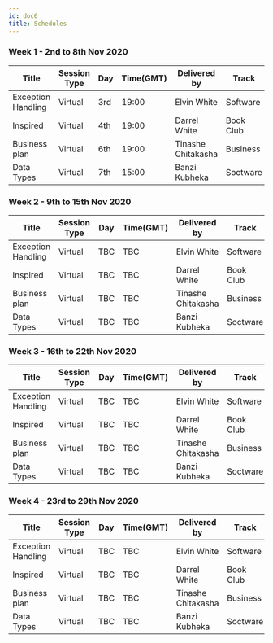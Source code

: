 ```yaml
---
id: doc6
title: Schedules
---
```



### Week 1 - 2nd to 8th Nov 2020

| Title              | Session Type | Day | Time(GMT)|Delivered by        | Track    | Join       |
|--------------------|--------------|-----|----------|--------------------|----------|------------|
| Exception Handling | Virtual      | 3rd | 19:00    | Elvin White        | Software | Coming Soon|
| Inspired           | Virtual      | 4th | 19:00    | Darrel White       | Book Club| Coming Soon|
| Business plan      | Virtual      | 6th | 19:00    | Tinashe Chitakasha | Business | Coming Soon|
| Data Types         | Virtual      | 7th | 15:00    | Banzi Kubheka      | Soctware | Coming Soon|

### Week 2 - 9th to 15th Nov 2020

| Title              | Session Type | Day | Time(GMT)|Delivered by        | Track    | Join       |
|--------------------|--------------|-----|----------|--------------------|----------|------------|
| Exception Handling | Virtual      | TBC | TBC      | Elvin White        | Software | Coming Soon|
| Inspired           | Virtual      | TBC | TBC      | Darrel White       | Book Club| Coming Soon|
| Business plan      | Virtual      | TBC | TBC      | Tinashe Chitakasha | Business | Coming Soon|
| Data Types         | Virtual      | TBC | TBC      | Banzi Kubheka      | Soctware | Coming Soon|

### Week 3 - 16th to 22th Nov 2020

| Title              | Session Type | Day | Time(GMT)|Delivered by        | Track    | Join       |
|--------------------|--------------|-----|----------|--------------------|----------|------------|
| Exception Handling | Virtual      | TBC | TBC      | Elvin White        | Software | Coming Soon|
| Inspired           | Virtual      | TBC | TBC      | Darrel White       | Book Club| Coming Soon|
| Business plan      | Virtual      | TBC | TBC      | Tinashe Chitakasha | Business | Coming Soon|
| Data Types         | Virtual      | TBC | TBC      | Banzi Kubheka      | Soctware | Coming Soon|

### Week 4 - 23rd to 29th Nov 2020

| Title              | Session Type | Day | Time(GMT)|Delivered by        | Track    | Join       |
|--------------------|--------------|-----|----------|--------------------|----------|------------|
| Exception Handling | Virtual      | TBC | TBC      | Elvin White        | Software | Coming Soon|
| Inspired           | Virtual      | TBC | TBC      | Darrel White       | Book Club| Coming Soon|
| Business plan      | Virtual      | TBC | TBC      | Tinashe Chitakasha | Business | Coming Soon|
| Data Types         | Virtual      | TBC | TBC      | Banzi Kubheka      | Soctware | Coming Soon|
